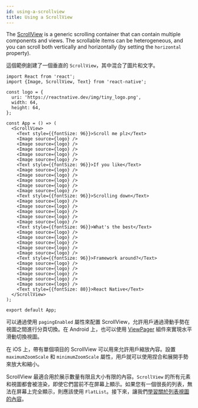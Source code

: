 ```yaml
---
id: using-a-scrollview
title: Using a ScrollView
---
```


The [ScrollView](scrollview.md) is a generic scrolling container that can contain multiple components and views. The scrollable items can be heterogeneous, and you can scroll both vertically and horizontally (by setting the `horizontal` property).

這個範例創建了一個垂直的 `ScrollView`，其中混合了圖片和文字。

```SnackPlayer name=Using%20ScrollView
import React from 'react';
import {Image, ScrollView, Text} from 'react-native';

const logo = {
  uri: 'https://reactnative.dev/img/tiny_logo.png',
  width: 64,
  height: 64,
};

const App = () => (
  <ScrollView>
    <Text style={{fontSize: 96}}>Scroll me plz</Text>
    <Image source={logo} />
    <Image source={logo} />
    <Image source={logo} />
    <Image source={logo} />
    <Image source={logo} />
    <Text style={{fontSize: 96}}>If you like</Text>
    <Image source={logo} />
    <Image source={logo} />
    <Image source={logo} />
    <Image source={logo} />
    <Image source={logo} />
    <Text style={{fontSize: 96}}>Scrolling down</Text>
    <Image source={logo} />
    <Image source={logo} />
    <Image source={logo} />
    <Image source={logo} />
    <Image source={logo} />
    <Text style={{fontSize: 96}}>What's the best</Text>
    <Image source={logo} />
    <Image source={logo} />
    <Image source={logo} />
    <Image source={logo} />
    <Image source={logo} />
    <Text style={{fontSize: 96}}>Framework around?</Text>
    <Image source={logo} />
    <Image source={logo} />
    <Image source={logo} />
    <Image source={logo} />
    <Image source={logo} />
    <Text style={{fontSize: 80}}>React Native</Text>
  </ScrollView>
);

export default App;
```

可以通過使用 `pagingEnabled` 屬性來配置 ScrollView，允許用戶通過滑動手勢在視圖之間進行分頁切換。在 Android 上，也可以使用 [ViewPager](https://github.com/react-native-community/react-native-viewpager) 組件來實現水平滑動切換視圖。

在 iOS 上，帶有單個項目的 ScrollView 可以用來允許用戶縮放內容。設置 `maximumZoomScale` 和 `minimumZoomScale` 屬性，用戶就可以使用捏合和展開手勢來放大和縮小。

ScrollView 最適合用於展示數量有限且大小有限的內容。`ScrollView` 的所有元素和視圖都會被渲染，即使它們當前不在屏幕上顯示。如果您有一個很長的列表，無法在屏幕上完全顯示，則應該使用 `FlatList`。接下來，讓我們[學習關於列表視圖的內容](using-a-listview.md)。